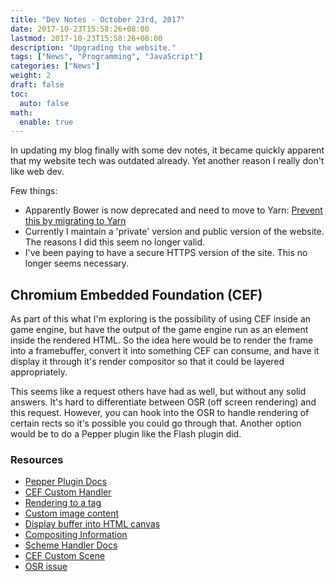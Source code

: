 ```yaml
---
title: "Dev Notes - October 23rd, 2017"
date: 2017-10-23T15:58:26+08:00
lastmod: 2017-10-23T15:58:26+08:00
description: "Upgrading the website."
tags: ["News", "Programming", "JavaScript"]
categories: ["News"]
weight: 2
draft: false
toc:
  auto: false
math:
  enable: true
---
```


In updating my blog finally with some dev notes, it became quickly apparent that my website tech was outdated already. Yet another reason I really don't like web dev.

Few things:

* Apparently Bower is now deprecated and need to move to Yarn: [Prevent this by migrating to Yarn](https://bower.io/blog/2017/how-to-migrate-away-from-bower/)
* Currently I maintain a 'private' version and public version of the website. The reasons I did this seem no longer valid.
* I've been paying to have a secure HTTPS version of the site. This no longer seems necessary.

## Chromium Embedded Foundation (CEF)

As part of this what I'm exploring is the possibility of using CEF inside an game engine, but have the output of the game engine run as an element inside the rendered HTML. So the idea here would be to render the frame into a framebuffer, convert it into something CEF can consume, and have it display it through it's render compositor so that it could be layered appropriately.

This seems like a request others have had as well, but without any solid answers. It's hard to differentiate between OSR (off screen rendering) and this request. However, you can hook into the OSR to handle rendering of certain rects so it's possible you could go through that. Another option would be to do a Pepper plugin like the Flash plugin did.

### Resources

* [Pepper Plugin Docs](https://www.chromium.org/developers/design-documents/pepper-plugin-implementation)
* [CEF Custom Handler](http://magpcss.org/ceforum/viewtopic.php?f=8&t=32&start=10)
* [Rendering to a tag](https://magpcss.org/ceforum/viewtopic.php?f=6&t=13753&start=10&hilit=canvas)
* [Custom image content](https://magpcss.org/ceforum/viewtopic.php?f=6&t=11699&start=0)
* [Display buffer into HTML canvas](https://magpcss.org/ceforum/viewtopic.php?f=6&t=14217&p=33514&hilit=canvas#p33514)
* [Compositing Information](https://www.chromium.org/developers/design-documents/gpu-accelerated-compositing-in-chrome)
* [Scheme Handler Docs](https://bitbucket.org/chromiumembedded/cef/wiki/GeneralUsage#markdown-header-scheme-handler)
* [CEF Custom Scene](https://thechriskent.com/tag/cefcustomscheme/)
* [OSR issue](https://bitbucket.org/chromiumembedded/cef/issues/518/cef3-add-off-screen-rendering-support)
